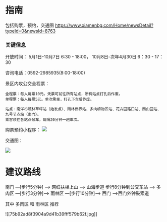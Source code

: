 

# 指南

包括购票，预约，交通图
https://www.xiamenbg.com/Home/newsDetail?typeId=0&newsId=8763


### 关键信息

开放时间： 5月1日-10月7日 6:30 - 18:00，  10月8日-次年4月30日 6：30 - 17：30

咨询电话：0592-2985935(8:00-18:00)

景区内攻公交全程票：
```
全程票：每人每票10元。凭票可前往所有站点，所有站点打孔后作废。
单程票：每人每票5元。单次乘坐，打孔下车后作废。

站点：南洋杉疏林草坪站（始发点）、雨林世界站、多肉植物区站、花卉园路口站、西山园站、九号节点站（南门）。
乘客须在各站点候车，每隔20分钟一趟车次。
```

购票预约小程序：
![](https://www.xiamenbg.com/Uploads/Images/20240403/240403051129796497.jpg)

交通图：
  
![](https://www.xiamenbg.com/Uploads/Images/20240927/240927113013597665.jpg)



# 建议路线

南门 —[步行5分钟] —>  网红扶梯上山  —>  山海步道 步行8分钟到公交车站 —> 多肉区 —[步行3分钟]—> 雨林区 —[步行10分钟]—> 西门 —>西门外钟鼓索道 

其中 多肉区 和 雨林区 推荐

![[75b92ad8f3904a9d41b39fff579b62f.jpg]]


